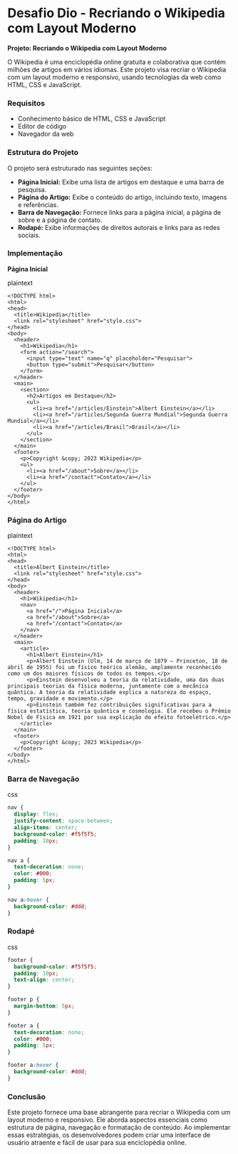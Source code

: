 # Desafio Dio - Recriando o Wikipedia com Layout Moderno   



**Projeto: Recriando o Wikipedia com Layout Moderno**



O Wikipedia é uma enciclopédia online gratuita e colaborativa que contém milhões de artigos em vários idiomas. Este projeto visa recriar o Wikipedia com um layout moderno e responsivo, usando tecnologias da web como HTML, CSS e JavaScript.



### **Requisitos**

- Conhecimento básico de HTML, CSS e JavaScript
- Editor de código
- Navegador da web



### **Estrutura do Projeto**

O projeto será estruturado nas seguintes seções:



- **Página Inicial:** Exibe uma lista de artigos em destaque e uma barra de pesquisa.
- **Página do Artigo:** Exibe o conteúdo do artigo, incluindo texto, imagens e referências.
- **Barra de Navegação:** Fornece links para a página inicial, a página de sobre e a página de contato.
- **Rodapé:** Exibe informações de direitos autorais e links para as redes sociais.



### **Implementação**



**Página Inicial**

plaintext



```plaintext
<!DOCTYPE html>
<html>
<head>
  <title>Wikipedia</title>
  <link rel="stylesheet" href="style.css">
</head>
<body>
  <header>
    <h1>Wikipedia</h1>
    <form action="/search">
      <input type="text" name="q" placeholder="Pesquisar">
      <button type="submit">Pesquisar</button>
    </form>
  </header>
  <main>
    <section>
      <h2>Artigos em Destaque</h2>
      <ul>
        <li><a href="/articles/Einstein">Albert Einstein</a></li>
        <li><a href="/articles/Segunda Guerra Mundial">Segunda Guerra Mundial</a></li>
        <li><a href="/articles/Brasil">Brasil</a></li>
      </ul>
    </section>
  </main>
  <footer>
    <p>Copyright &copy; 2023 Wikipedia</p>
    <ul>
      <li><a href="/about">Sobre</a></li>
      <li><a href="/contact">Contato</a></li>
    </ul>
  </footer>
</body>
</html>
```



### **Página do Artigo**

plaintext



```plaintext
<!DOCTYPE html>
<html>
<head>
  <title>Albert Einstein</title>
  <link rel="stylesheet" href="style.css">
</head>
<body>
  <header>
    <h1>Wikipedia</h1>
    <nav>
      <a href="/">Página Inicial</a>
      <a href="/about">Sobre</a>
      <a href="/contact">Contato</a>
    </nav>
  </header>
  <main>
    <article>
      <h1>Albert Einstein</h1>
      <p>Albert Einstein (Ulm, 14 de março de 1879 — Princeton, 18 de abril de 1955) foi um físico teórico alemão, amplamente reconhecido como um dos maiores físicos de todos os tempos.</p>
      <p>Einstein desenvolveu a teoria da relatividade, uma das duas principais teorias da física moderna, juntamente com a mecânica quântica. A teoria da relatividade explica a natureza do espaço, tempo, gravidade e movimento.</p>
      <p>Einstein também fez contribuições significativas para a física estatística, teoria quântica e cosmologia. Ele recebeu o Prêmio Nobel de Física em 1921 por sua explicação do efeito fotoelétrico.</p>
    </article>
  </main>
  <footer>
    <p>Copyright &copy; 2023 Wikipedia</p>
  </footer>
</body>
</html>
```



### **Barra de Navegação**

css



```css
nav {
  display: flex;
  justify-content: space-between;
  align-items: center;
  background-color: #f5f5f5;
  padding: 10px;
}

nav a {
  text-decoration: none;
  color: #000;
  padding: 5px;
}

nav a:hover {
  background-color: #ddd;
}
```



### **Rodapé**

css



```css
footer {
  background-color: #f5f5f5;
  padding: 10px;
  text-align: center;
}

footer p {
  margin-bottom: 5px;
}

footer a {
  text-decoration: none;
  color: #000;
  padding: 5px;
}

footer a:hover {
  background-color: #ddd;
}
```



### **Conclusão**



Este projeto fornece uma base abrangente para recriar o Wikipedia com um layout moderno e responsivo. Ele aborda aspectos essenciais como estrutura de página, navegação e formatação de conteúdo. Ao implementar essas estratégias, os desenvolvedores podem criar uma interface de usuário atraente e fácil de usar para sua enciclopédia online.

